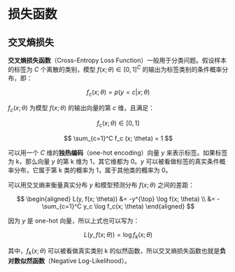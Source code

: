 # 损失函数

## 交叉熵损失

**交叉熵损失函数**（Cross-Entropy Loss Function）一般用于分类问题。假设样本的标签为 $C$ 个离散的类别，模型 $f(x; \theta) \in [0, 1]^C$ 的输出为标签类别的条件概率分布，即：

$$
f_c (x; \theta) = p(y=c | x; \theta)
$$

$f_c (x; \theta)$ 为模型 $f(x; \theta)$ 的输出向量的第 $c$ 维，且满足：

$$
f_c (x; \theta) \in [0,1]
$$

$$
\sum_{c=1}^C f_c (x; \theta) = 1
$$

可以用一个 $C$ 维的**独热编码**（one-hot encoding）向量 $y$ 来表示标签。如果标签为 k，那么向量 $y$ 的第 k 维为 1，其它维都为 0。$y$ 可以被看做标签的真实条件概率分布，它属于第 k 类的概率为 1，属于其他类的概率为 0。

可以用交叉熵来衡量真实分布 $y$ 和模型预测分布 $f(x; \theta)$ 之间的差距：

$$
\begin{aligned}
   L(y, f(x; \theta)) &= -y^{\top} \log f(x; \theta) \\
                      &= - \sum_{c=1}^C y_c \log f_c(x; \theta)
\end{aligned}
$$

因为 $y$ 是 one-hot 向量，所以上式也可以写为：

$$
L(y, f(x; \theta)) = \log f_k(x; \theta)
$$

其中，$f_k(x; \theta)$ 可以被看做真实类别 k 的似然函数，所以交叉熵损失函数也就是**负对数似然函数**（Negative Log-Likelihood）。